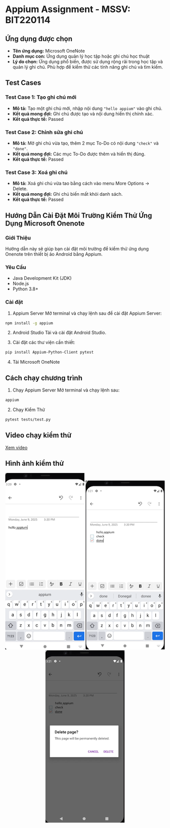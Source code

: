 # Appium Assignment - MSSV: BIT220114

## Ứng dụng được chọn

- **Tên ứng dụng:** Microsoft OneNote  
- **Danh mục con:** Ứng dụng quản lý học tập hoặc ghi chú học thuật
- **Lý do chọn:** Ứng dụng phổ biến, được sử dụng rộng rãi trong học tập và quản lý ghi chú. Phù hợp để kiểm thử các tính năng ghi chú và tìm kiếm.

## Test Cases

### **Test Case 1: Tạo ghi chú mới**

- **Mô tả:** Tạo một ghi chú mới, nhập nội dung `"hello appium"` vào ghi chú.
- **Kết quả mong đợi:** Ghi chú được tạo và nội dung hiển thị chính xác.
- **Kết quả thực tế:** Passed

### **Test Case 2: Chỉnh sửa ghi chú**

- **Mô tả:** Mở ghi chú vừa tạo, thêm 2 mục To-Do có nội dung `"check"` và `"done"`.
- **Kết quả mong đợi:** Các mục To-Do được thêm và hiển thị đúng.
- **Kết quả thực tế:** Passed 

### **Test Case 3: Xoá ghi chú**

- **Mô tả:** Xoá ghi chú vừa tao bằng cách vào menu More Options → Delete.
- **Kết quả mong đợi:** Ghi chú biến mất khỏi danh sách.
- **Kết quả thực tế:** Passed 


## Hướng Dẫn Cài Đặt Môi Trường Kiểm Thử Ứng Dụng Microsoft Onenote

### Giới Thiệu
Hướng dẫn này sẽ giúp bạn cài đặt môi trường để kiểm thử ứng dụng Onenote trên thiết bị ảo Android bằng Appium.

### Yêu Cầu 
- Java Development Kit (JDK)
- Node.js
- Python 3.8+

### Cài đặt 

1. Appium Server
Mở terminal và chạy lệnh sau để cài đặt Appium Server:
```bash
npm install -g appium
```
2. Android Studio
Tải và cài đặt Android Studio.

3. Cài đặt các thư viện cần thiết:
```bash
pip install Appium-Python-Client pytest
```

4. Tải Microsoft OneNote 

## Cách chạy chương trình

1. Chạy Appium Server
Mở terminal và chạy lệnh sau:
```bash
appium
```
2. Chạy Kiểm Thử
```bash
pytest tests/test.py
```

## Video chạy kiểm thử
[Xem video](./videos/demo_appium.mp4)

## Hình ảnh kiểm thử 
<p align="center">
  <img src="screenshots/test1.png" alt="Test Case 1" width="250"/>
  <img src="screenshots/test2.png" alt="Test Case 2" width="250"/>
  <img src="screenshots/test3.png" alt="Test Case 3" width="250"/>
</p>